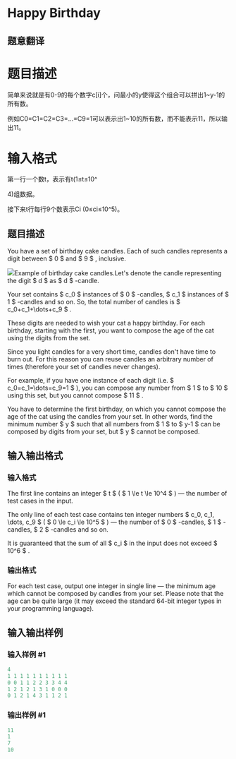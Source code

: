 # Happy Birthday

## 题意翻译

# 题目描述

简单来说就是有0-9的每个数字c[i]个，问最小的y使得这个组合可以拼出1~y-1的所有数。

例如C0=C1=C2=C3=...=C9=1可以表示出1~10的所有数，而不能表示11，所以输出11。

# 输入格式

第一行一个数t，表示有t(1≤t≤10^

4)组数据。

接下来t行每行9个数表示Ci (0≤ci≤10^5)。

## 题目描述

You have a set of birthday cake candles. Each of such candles represents a digit between $ 0 $ and $ 9 $ , inclusive.

![](https://cdn.luogu.com.cn/upload/vjudge_pic/CF1250H/d5cd74fe7ac15db0e75f654137471b0878202976.png)Example of birthday cake candles.Let's denote the candle representing the digit $ d $ as $ d $ -candle.

Your set contains $ c_0 $ instances of $ 0 $ -candles, $ c_1 $ instances of $ 1 $ -candles and so on. So, the total number of candles is $ c_0+c_1+\dots+c_9 $ .

These digits are needed to wish your cat a happy birthday. For each birthday, starting with the first, you want to compose the age of the cat using the digits from the set.

Since you light candles for a very short time, candles don't have time to burn out. For this reason you can reuse candles an arbitrary number of times (therefore your set of candles never changes).

For example, if you have one instance of each digit (i.e. $ c_0=c_1=\dots=c_9=1 $ ), you can compose any number from $ 1 $ to $ 10 $ using this set, but you cannot compose $ 11 $ .

You have to determine the first birthday, on which you cannot compose the age of the cat using the candles from your set. In other words, find the minimum number $ y $ such that all numbers from $ 1 $ to $ y-1 $ can be composed by digits from your set, but $ y $ cannot be composed.

## 输入输出格式

### 输入格式

The first line contains an integer $ t $ ( $ 1 \le t \le 10^4 $ ) — the number of test cases in the input.

The only line of each test case contains ten integer numbers $ c_0, c_1, \dots, c_9 $ ( $ 0 \le c_i \le 10^5 $ ) — the number of $ 0 $ -candles, $ 1 $ -candles, $ 2 $ -candles and so on.

It is guaranteed that the sum of all $ c_i $ in the input does not exceed $ 10^6 $ .

### 输出格式

For each test case, output one integer in single line — the minimum age which cannot be composed by candles from your set. Please note that the age can be quite large (it may exceed the standard 64-bit integer types in your programming language).

## 输入输出样例

### 输入样例 #1

```cpp
4
1 1 1 1 1 1 1 1 1 1
0 0 1 1 2 2 3 3 4 4
1 2 1 2 1 3 1 0 0 0
0 1 2 1 4 3 1 1 2 1

```
### 输出样例 #1

```cpp
11
1
7
10

```
